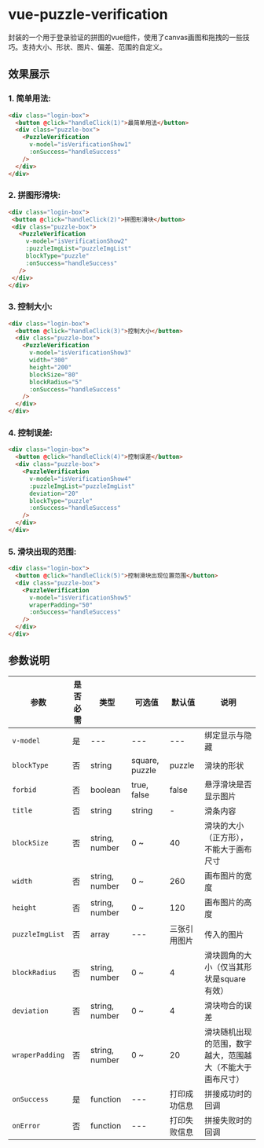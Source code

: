 # vue-puzzle-verification
封装的一个用于登录验证的拼图的vue组件，使用了canvas画图和拖拽的一些技巧。支持大小、形状、图片、偏差、范围的自定义。
## 效果展示
### 1. 简单用法:
```html
<div class="login-box">
  <button @click="handleClick(1)">最简单用法</button>
  <div class="puzzle-box">
    <PuzzleVerification
      v-model="isVerificationShow1"
      :onSuccess="handleSuccess"
    />
  </div>
</div>
```
### 2. 拼图形滑块:
 ```html
<div class="login-box">
  <button @click="handleClick(2)">拼图形滑块</button>
  <div class="puzzle-box">
    <PuzzleVerification
      v-model="isVerificationShow2"
      :puzzleImgList="puzzleImgList"
      blockType="puzzle"
      :onSuccess="handleSuccess"
    />
  </div>
</div>
 ```
### 3. 控制大小:
```html
<div class="login-box">
  <button @click="handleClick(3)">控制大小</button>
  <div class="puzzle-box">
    <PuzzleVerification
      v-model="isVerificationShow3"
      width="300"
      height="200"
      blockSize="80"
      blockRadius="5"
      :onSuccess="handleSuccess"
    />
  </div>
</div>
```
### 4. 控制误差:
```html
<div class="login-box">
  <button @click="handleClick(4)">控制误差</button>
  <div class="puzzle-box">
    <PuzzleVerification
      v-model="isVerificationShow4"
      :puzzleImgList="puzzleImgList"
      deviation="20"
      blockType="puzzle"
      :onSuccess="handleSuccess"
    />
  </div>
</div>
```
### 5. 滑块出现的范围:
```html
<div class="login-box">
  <button @click="handleClick(5)">控制滑块出现位置范围</button>
  <div class="puzzle-box">
    <PuzzleVerification
      v-model="isVerificationShow5"
      wraperPadding="50"
      :onSuccess="handleSuccess"
    />
  </div>
</div>
```
## 参数说明

 参数  |  是否必需  |  类型  |  可选值  |  默认值  |  说明
 ---- | ---------- | ------ |  -----  |  ------ | ----
 `v-model` | 是 | --- | --- | --- | 绑定显示与隐藏
 `blockType` | 否 | string | square, puzzle | puzzle | 滑块的形状
 `forbid` | 否 | boolean | true, false | false | 悬浮滑块是否显示图片
 `title` | 否 | string | string | - | 滑条内容
 `blockSize` | 否 | string, number | 0 ~ | 40 | 滑块的大小（正方形），不能大于画布尺寸
 `width` | 否 | string, number | 0 ~ | 260 | 画布图片的宽度
 `height` | 否 | string, number | 0 ~ | 120 | 画布图片的高度
 `puzzleImgList` | 否 | array | --- | 三张引用图片 | 传入的图片
 `blockRadius` | 否 | string, number | 0 ~ | 4 | 滑块圆角的大小（仅当其形状是square有效）
 `deviation` | 否 | string, number | 0 ~ | 4 | 滑块吻合的误差
 `wraperPadding` | 否 | string, number | 0 ~ | 20 | 滑块随机出现的范围，数字越大，范围越大（不能大于画布尺寸）
 `onSuccess` | 是 | function | --- | 打印成功信息 | 拼接成功时的回调
 `onError` | 否 | function | --- | 打印失败信息 | 拼接失败时的回调

